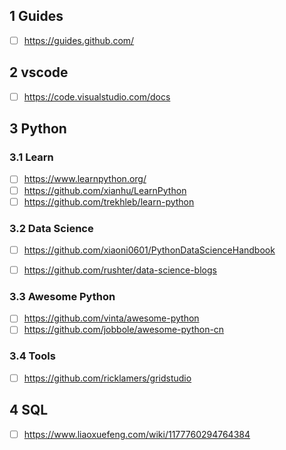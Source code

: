 ## 1 Guides

* [ ] https://guides.github.com/

## 2 vscode

* [ ] https://code.visualstudio.com/docs

## 3 Python

### 3.1 Learn

* [ ] https://www.learnpython.org/
* [ ] https://github.com/xianhu/LearnPython
* [ ] https://github.com/trekhleb/learn-python

### 3.2 Data Science

* [ ] https://github.com/xiaoni0601/PythonDataScienceHandbook
* [ ] https://github.com/rushter/data-science-blogs


### 3.3 Awesome Python

* [ ] https://github.com/vinta/awesome-python
* [ ] https://github.com/jobbole/awesome-python-cn

### 3.4 Tools

* [ ] https://github.com/ricklamers/gridstudio

## 4 SQL

* [ ] https://www.liaoxuefeng.com/wiki/1177760294764384


